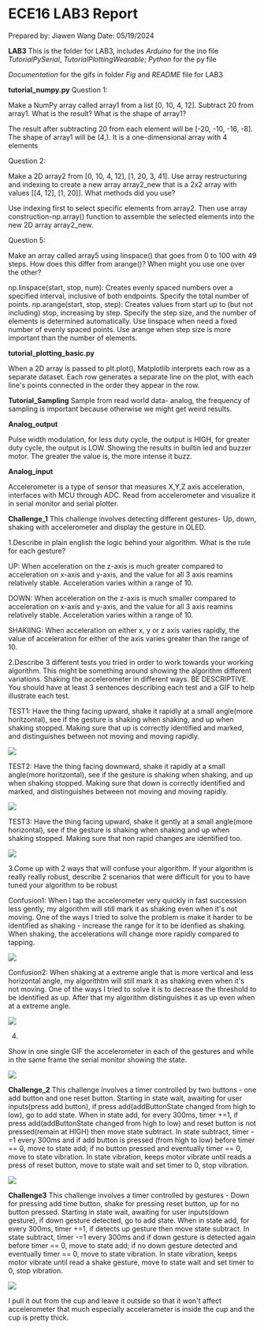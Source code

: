 # ECE16 LAB3 Report

Prepared by: Jiawen Wang Date: 05/19/2024

**LAB3** This is the folder for LAB3, includes *Arduino* for the ino file *TutorialPySerial*, *TutorialPlottingWearable*; *Python* for the py file 


*Documentation* for the gifs in folder *Fig* and *README* file for LAB3

**tutorial_numpy.py** 
Question 1:

Make a NumPy array called array1 from a list [0, 10, 4, 12]. Subtract 20 from array1. What is the result? What is the shape of array1?

The result after subtracting 20 from each element will be [-20, -10, -16, -8].
The shape of array1 will be (4,). It is a one-dimensional array with 4 elements

Question 2:

Make a 2D array2 from [0, 10, 4, 12], [1, 20, 3, 41]. Use array restructuring and indexing to create a new array array2_new that is a 2x2 array with values [[4, 12], [1, 20]]. What methods did you use?

Use indexing first to select specific elements from array2. Then use array construction-np.array() function to assemble the selected elements into the new 2D array array2_new.

Question 5: 

Make an array called array5 using linspace() that goes from 0 to 100 with 49 steps. How does this differ from arange()? When might you use one over the other?

np.linspace(start, stop, num): Creates evenly spaced numbers over a specified interval, inclusive of both endpoints. Specify the total number of points.
np.arange(start, stop, step): Creates values from start up to (but not including) stop, increasing by step. Specify the step size, and the number of elements is determined automatically.
Use linspace when need a fixed number of evenly spaced points. Use arange when step size is more important than the number of elements.

**tutorial_plotting_basic.py**

When a 2D array is passed to plt.plot(), Matplotlib interprets each row as a separate dataset. Each row generates a separate line on the plot, with each line's points connected in the order they appear in the row.

**Tutorial_Sampling** Sample from read world data- analog, the frequency of sampling is important because otherwise we might get weird results.

**Analog_output**

Pulse width modulation, for less duty cycle, the output is HIGH, for greater duty cycle, the output is LOW. Showing the results in builtin led and buzzer motor. The greater the value is, the more intense it buzz.

**Analog_input**

Accelerometer is a type of sensor that measures X,Y,Z axis acceleration, interfaces with MCU through ADC. Read from accelerometer and visualize it in serial monitor and serial plotter.

**Challenge_1** This challenge involves detecting different gestures- Up, down, shaking with accelerometer and display the gesture in OLED.

1.Describe in plain english the logic behind your algorithm. What is the rule for each gesture? 

UP: When acceleration on the z-axis is much greater compared to acceleration on x-axis and y-axis, and the value for all 3 axis reamins relatively stable. Acceleration varies within a range of 10.

DOWN: When acceleration on the z-axis is much smaller compared to acceleration on x-axis and y-axis, and the value for all 3 axis reamins relatively stable. Acceleration varies within a range of 10.

SHAKIING: When acceleration on either x, y or z axis varies rapidly, the value of acceleration for either of the axis varies greater than the range of 10. 

2.Describe 3 different tests you tried in order to work towards your working algorithm. This might be something around showing the algorithm different variations. Shaking the accelerometer in different ways. BE DESCRIPTIVE. You should have at least 3 sentences describing each test and a GIF to help illustrate each test. 

TEST1: 
Have the thing facing upward, shake it rapidly at a small angle(more horitzontal), see if the gesture is shaking when shaking, and up when shaking stopped. Making sure that up is correctly identified and marked, and distinguishes between not moving and moving rapidly.

![](https://github.com/UCSD-ECE16/ece16-assignment-Cocodayow/blob/master/LAB1/Documentation/Fig/c1_part1_a.gif)

TEST2:
Have the thing facing downward, shake it rapidly at a small angle(more horitzontal), see if the gesture is shaking when shaking, and up when shaking stopped. Making sure that down is correctly identified and marked, and distinguishes between not moving and moving rapidly.

![](https://github.com/UCSD-ECE16/ece16-assignment-Cocodayow/blob/master/LAB1/Documentation/Fig/c1_part1_b.gif)

TEST3: 
Have the thing facing upward, shake it gently at a small angle(more horizontal), see if the gesture is shaking when shaking and up when shaking stopped. Making sure that non rapid changes are identified too.

![](https://github.com/UCSD-ECE16/ece16-assignment-Cocodayow/blob/master/LAB1/Documentation/Fig/c1_part2_c.gif)

3.Come up with 2 ways that will confuse your algorithm. If your algorithm is really really robust, describe 2 scenarios that were difficult for you to have tuned your algorithm to be robust

Confusion1:
When I tap the accelerometer very quickly in fast succession less gently, my algorithm will still mark it as shaking even when it's not moving. One of the ways I tried to solve the problem is make it harder to be identified as shaking - increase the range for it to be idenfied as shaking. When shaking, the accelerations will change more rapidly compared to tapping.

![](https://github.com/UCSD-ECE16/ece16-assignment-Cocodayow/blob/master/LAB1/Documentation/Fig/c1_part2_c.gif)


Confusion2:
When shaking at a extreme angle that is more vertical and less horizontal angle, my algorithtm will still mark it as shaking even when it's not moving. One of the ways I tried to solve it is to decrease the threshold to be identified as up. After that my algorithm distinguishes it as up even when at a extreme angle.


![](https://github.com/UCSD-ECE16/ece16-assignment-Cocodayow/blob/master/LAB1/Documentation/Fig/c1_part2_c.gif)

4.
Show in one single GIF the accelerometer in each of the gestures and while in the same frame the serial monitor showing the state. 

![](https://github.com/UCSD-ECE16/ece16-assignment-Cocodayow/blob/master/LAB1/Documentation/statemachine_pic/hw1_c2_state-machine.png)

**Challenge_2** This challenge involves a timer controlled by two buttons - one add button and one reset button.
Starting in state wait, awaiting for user inputs(press add button),  if press add(addButtonState changed from high to low), go to add state. When in state add, for every 300ms, timer +=1, if press add(addButtonState changed from high to low) and reset button is not pressed(remain at HIGH) then move state subtract. In state subtract, timer -=1 every 300ms and if add button is pressed (from high to low) before timer == 0, move to state add; if no button pressed and eventually timer == 0, move to state vibration. In state vibration, keeps motor vibrate until reads a press of reset button, move to state wait and set timer to 0, stop vibration.

![](https://github.com/UCSD-ECE16/ece16-assignment-Cocodayow/blob/master/LAB1/Documentation/statemachine_pic/hw1_c2_state-machine.png)


**Challenge3** This challenge involves a timer controlled by gestures - Down for pressing add time button, shake for pressing reset button, up for no button pressed.
Starting in state wait, awaiting for user inputs(down gesture),  if down gesture detected, go to add state. When in state add, for every 300ms, timer +=1, if detects up gesture then move state subtract. In state subtract, timer -=1 every 300ms and if down gesture is detected again before timer == 0, move to state add; if no down gesture detected and eventually timer == 0, move to state vibration. In state vibration, keeps motor vibrate until read a shake gesture, move to state wait and set timer to 0, stop vibration.


![](https://github.com/UCSD-ECE16/ece16-assignment-Cocodayow/blob/master/LAB1/Documentation/statemachine_pic/hw1_c3_state-machine.png)


I pull it out from the cup and leave it outside so that it won't affect accelerometer that much especially accelerameter is inside the cup and the cup is pretty thick.




